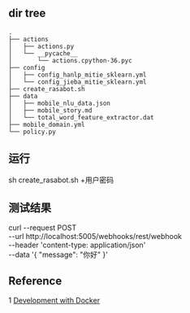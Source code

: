 ## dir tree

```
.
├── actions
│   ├── actions.py
│   └── __pycache__
│       └── actions.cpython-36.pyc
├── config
│   ├── config_hanlp_mitie_sklearn.yml
│   └── config_jieba_mitie_sklearn.yml
├── create_rasabot.sh
├── data
│   ├── mobile_nlu_data.json
│   ├── mobile_story.md
│   └── total_word_feature_extractor.dat
├── mobile_domain.yml
└── policy.py

```

## 运行
sh create_rasabot.sh +用户密码

## 测试结果
curl --request POST \
  --url http://localhost:5005/webhooks/rest/webhook \
  --header 'content-type: application/json' \
  --data '{
    "message": "你好"
  }'
  
## Reference

1 [Development with Docker](https://rasa.com/docs/core/0.12.3/docker_walkthrough/#)
